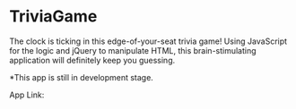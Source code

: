 # TriviaGame

The clock is ticking in this edge-of-your-seat trivia game! Using JavaScript for the logic and jQuery to manipulate HTML, this brain-stimulating application will definitely keep you guessing.

*This app is still in development stage.

App Link: 

